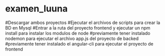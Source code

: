 # examen_luuna

#Descargar ambos proyectos
#Ejecutar el archivos de scripts para crear la BD en Mysql
#Entrar a la ruta del proyecto frontend y ejecutar un npm install para instalar los modulos de node
#previamente tener instalado nodemon para ejecutar el archivo app.js del proyecto de backed
#previamente tener instalado el angular-cli para ejecutar el proyecto de frontend  
